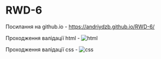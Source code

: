 # RWD-6

Посилання на github.io - https://andriydzb.github.io/RWD-6/

Проходження валідації html - ![html](http://i.piccy.info/i9/273ffb815de86ef124493151767150f5/1479919053/32796/1086149/1.png)

Проходження валідації css - ![css](http://i.piccy.info/i9/6d39c939758e82073ac46348fada0d49/1479919065/63351/1086149/2.png)
